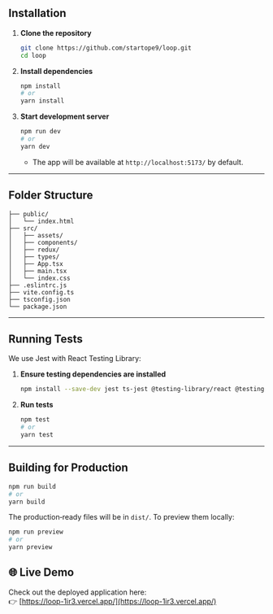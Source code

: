 ## Installation

1. **Clone the repository**

   ```bash
   git clone https://github.com/startope9/loop.git
   cd loop
   ```

2. **Install dependencies**

   ```bash
   npm install
   # or
   yarn install
   ```

3. **Start development server**

   ```bash
   npm run dev
   # or
   yarn dev
   ```

   * The app will be available at `http://localhost:5173/` by default.

---

## Folder Structure

```
├── public/
│   └── index.html
├── src/
│   ├── assets/
│   ├── components/
│   ├── redux/
│   ├── types/
│   ├── App.tsx
│   ├── main.tsx
│   └── index.css
├── .eslintrc.js
├── vite.config.ts
├── tsconfig.json
└── package.json
```

---

## Running Tests

We use Jest with React Testing Library:

1. **Ensure testing dependencies are installed**

   ```bash
   npm install --save-dev jest ts-jest @testing-library/react @testing-library/jest-dom identity-obj-proxy
   ```

2. **Run tests**

   ```bash
   npm test
   # or
   yarn test
   ```

---

## Building for Production

```bash
npm run build
# or
yarn build
```

The production‑ready files will be in `dist/`. To preview them locally:

```bash
npm run preview
# or
yarn preview
```

## 🌐 Live Demo

Check out the deployed application here:  
👉 [https://loop-1ir3.vercel.app/](https://loop-1ir3.vercel.app/)

